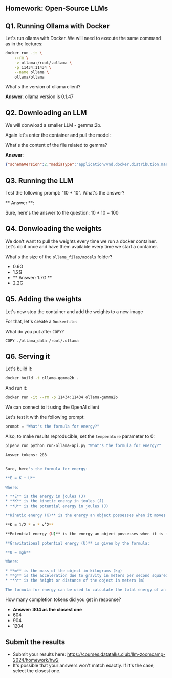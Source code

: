 ## Homework: Open-Source LLMs

## Q1. Running Ollama with Docker

Let's run ollama with Docker. We will need to execute the 
same command as in the lectures:

```bash
docker run -it \
    --rm \
    -v ollama:/root/.ollama \
    -p 11434:11434 \
    --name ollama \
    ollama/ollama
```

What's the version of ollama client? 


**Answer**: ollama version is 0.1.47


## Q2. Downloading an LLM 

We will donwload a smaller LLM - gemma:2b. 

Again let's enter the container and pull the model:


What's the content of the file related to gemma?

**Answer**: 
```json
{"schemaVersion":2,"mediaType":"application/vnd.docker.distribution.manifest.v2+json","config":{"mediaType":"application/vnd.docker.container.image.v1+json","digest":"sha256:887433b89a901c156f7e6944442f3c9e57f3c55d6ed52042cbb7303aea994290","size":483},"layers":[{"mediaType":"application/vnd.ollama.image.model","digest":"sha256:c1864a5eb19305c40519da12cc543519e48a0697ecd30e15d5ac228644957d12","size":1678447520},{"mediaType":"application/vnd.ollama.image.license","digest":"sha256:097a36493f718248845233af1d3fefe7a303f864fae13bc31a3a9704229378ca","size":8433},{"mediaType":"application/vnd.ollama.image.template","digest":"sha256:109037bec39c0becc8221222ae23557559bc594290945a2c4221ab4f303b8871","size":136},{"mediaType":"application/vnd.ollama.image.params","digest":"sha256:22a838ceb7fb22755a3b0ae9b4eadde629d19be1f651f73efb8c6b4e2cd0eea0","size":84}]}
```

## Q3. Running the LLM

Test the following prompt: "10 * 10". What's the answer?

** Answer **:

Sure, here's the answer to the question:
10 * 10 = 100

## Q4. Donwloading the weights 

We don't want to pull the weights every time we run
a docker container. Let's do it once and have them available
every time we start a container.

What's the size of the `ollama_files/models` folder? 

* 0.6G
* 1.2G
* ** Answer: 1.7G ** 
* 2.2G

## Q5. Adding the weights 

Let's now stop the container and add the weights 
to a new image

For that, let's create a `Dockerfile`:

What do you put after `COPY`?

```
COPY ./ollama_data /root/.ollama
```

## Q6. Serving it 

Let's build it:

```bash
docker build -t ollama-gemma2b .
```

And run it:

```bash
docker run -it --rm -p 11434:11434 ollama-gemma2b
```

We can connect to it using the OpenAI client

Let's test it with the following prompt:

```python
prompt = "What's the formula for energy?"
```

Also, to make results reproducible, set the `temperature` parameter to 0:

```bash
pipenv run python run-ollama-api.py "What's the formula for energy?"

Answer tokens: 283


Sure, here's the formula for energy:

**E = K + U**

Where:

* **E** is the energy in joules (J)
* **K** is the kinetic energy in joules (J)
* **U** is the potential energy in joules (J)

**Kinetic energy (K)** is the energy an object possesses when it moves or is in motion. It is calculated as half the product of an object's mass (m) and its velocity (v) squared:

**K = 1/2 * m * v^2**

**Potential energy (U)** is the energy an object possesses when it is in a position or has a specific configuration. It is calculated as the product of an object's mass and the gravitational constant (g) multiplied by the height or distance of the object from a reference point.

**Gravitational potential energy (U)** is given by the formula:

**U = mgh**

Where:

* **m** is the mass of the object in kilograms (kg)
* **g** is the acceleration due to gravity in meters per second squared (m/s^2)
* **h** is the height or distance of the object in meters (m)

The formula for energy can be used to calculate the total energy of an object, the energy of a specific part of an object, or the change in energy of an object over time.


```

How many completion tokens did you get in response?

* **Answer: 304 as the closest one**
* 604
* 904
* 1204

## Submit the results

* Submit your results here: https://courses.datatalks.club/llm-zoomcamp-2024/homework/hw2
* It's possible that your answers won't match exactly. If it's the case, select the closest one.